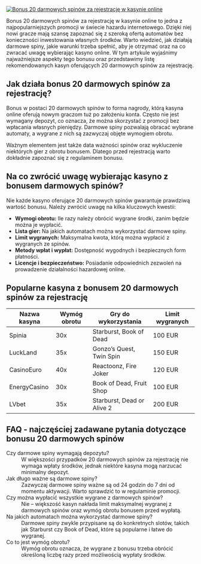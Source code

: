[![Bonus 20 darmowych spinów za rejestrację w kasynie online](https://123-caf.pages.dev/gitsignup.png)](https://vrmoo.ru/Bt82HjjY)

<p>Bonus 20 darmowych spinów za rejestrację w kasynie online to jedna z najpopularniejszych promocji w świecie hazardu internetowego. Dzięki niej nowi gracze mają szansę zapoznać się z szeroką ofertą automatów bez konieczności inwestowania własnych środków. Warto wiedzieć, jak działają darmowe spiny, jakie warunki trzeba spełnić, aby je otrzymać oraz na co zwracać uwagę wybierając kasyno online. W tym artykule wyjaśnimy najważniejsze aspekty tego bonusu oraz przedstawimy listę rekomendowanych kasyn oferujących 20 darmowych spinów za rejestrację.</p>  <h2>Jak działa bonus 20 darmowych spinów za rejestrację?</h2> <p>Bonus w postaci 20 darmowych spinów to forma nagrody, którą kasyna online oferują nowym graczom tuż po założeniu konta. Często nie jest wymagany depozyt, co oznacza, że można skorzystać z promocji bez wpłacania własnych pieniędzy. Darmowe spiny pozwalają obracać wybrane automaty, a wygrane z nich są zazwyczaj objęte wymogiem obrotu.</p> <p>Ważnym elementem jest także data ważności spinów oraz wykluczenie niektórych gier z obrotu bonusem. Dlatego przed rejestracją warto dokładnie zapoznać się z regulaminem bonusu.</p>  <h2>Na co zwrócić uwagę wybierając kasyno z bonusem darmowych spinów?</h2> <p>Nie każde kasyno oferujące 20 darmowych spinów gwarantuje prawdziwą wartość bonusu. Należy zwrócić uwagę na kilka kluczowych kwestii:</p> <ul>   <li><strong>Wymogi obrotu:</strong> Ile razy należy obrócić wygrane środki, zanim będzie można je wypłacić.</li>   <li><strong>Lista gier:</strong> Na jakich automatach można wykorzystać darmowe spiny.</li>   <li><strong>Limit wygranych:</strong> Maksymalna kwota, którą można wypłacić z wygranych ze spinów.</li>   <li><strong>Metody wpłat i wypłat:</strong> Dostępność wygodnych i bezpiecznych form płatności.</li>   <li><strong>Licencje i bezpieczeństwo:</strong> Posiadanie odpowiednich zezwoleń na prowadzenie działalności hazardowej online.</li> </ul>  <h2>Popularne kasyna z bonusem 20 darmowych spinów za rejestrację</h2> <table>   <thead>     <tr>       <th>Nazwa kasyna</th>       <th>Wymóg obrotu</th>       <th>Gry do wykorzystania</th>       <th>Limit wygranych</th>     </tr>   </thead>   <tbody>     <tr>       <td>Spinia</td>       <td>30x</td>       <td>Starburst, Book of Dead</td>       <td>100 EUR</td>     </tr>     <tr>       <td>LuckLand</td>       <td>35x</td>       <td>Gonzo’s Quest, Twin Spin</td>       <td>150 EUR</td>     </tr>     <tr>       <td>CasinoEuro</td>       <td>40x</td>       <td>Reactoonz, Fire Joker</td>       <td>120 EUR</td>     </tr>     <tr>       <td>EnergyCasino</td>       <td>30x</td>       <td>Book of Dead, Fruit Shop</td>       <td>100 EUR</td>     </tr>     <tr>       <td>LVbet</td>       <td>35x</td>       <td>Starburst, Dead or Alive 2</td>       <td>200 EUR</td>     </tr>   </tbody> </table>  <h2>FAQ - najczęściej zadawane pytania dotyczące bonusu 20 darmowych spinów</h2> <dl>   <dt>Czy darmowe spiny wymagają depozytu?</dt>   <dd>W większości przypadków 20 darmowych spinów za rejestrację nie wymaga wpłaty środków, jednak niektóre kasyna mogą narzucać minimalny depozyt.</dd>    <dt>Jak długo ważne są darmowe spiny?</dt>   <dd>Zazwyczaj darmowe spiny ważne są od 24 godzin do 7 dni od momentu aktywacji. Warto sprawdzić to w regulaminie promocji.</dd>    <dt>Czy można wypłacić wszystkie wygrane z darmowych spinów?</dt>   <dd>Nie – większość kasyn nakłada limit maksymalnej wygranej z darmowych spinów oraz wymóg obrotu bonusem przed wypłatą.</dd>    <dt>Na jakich automatach można wykorzystać darmowe spiny?</dt>   <dd>Darmowe spiny zwykle przypisane są do konkretnych slotów, takich jak Starburst czy Book of Dead, które są popularne i łatwe do wygranej.</dd>    <dt>Co to jest wymóg obrotu?</dt>   <dd>Wymóg obrotu oznacza, że wygrane z bonusu trzeba obrócić określoną liczbę razy przed możliwością wypłaty środków.</dd> </dl>